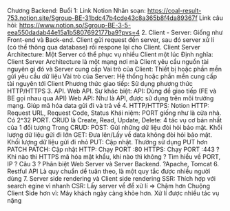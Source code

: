 Chương Backend:
Buổi 1:
  Link Notion Nhân soạn: https://coal-result-753.notion.site/Sgroup-BE-31bdc47b4cde43c8a365b8f4da89367f
  Link câu hỏi: https://www.notion.so/Sgroup-BE-3-5-eea550dadab44e15a1b5807692177ba9?pvs=4
  2.   Client - Server: Giống như Front-end và Back-end. Client gửi request đến server, sau đó server xử lí (có thể thông qua database) rồi respone lại cho Client.
       Client Server Architecture: Một Server có thể phục vụ nhiều Client một lúc
           Định nghĩa: Client Server Architecture là một mạng nơi mà Client yêu cầu nguồn tài nguyên gì đó và Server cung cấp
           Vai trò của Client: Thiết bị hoặc phần mền gửi yêu cầu dữ liệu
           Vài trò của Server: Hệ thống hoặc phần mền cung cấp tài nguyên tới Client
           Phương thức giao tiếp: Sử dụng phương thức HTTP/HTTPS
  3.   API. Web API. Sự khác biệt:
            API: Dùng để giao tiếp (FE và BE gọi nhau qua API)
            Web API: Như là API, được sử dụng trên môi trường mạng. Giúp mã hóa data gửi đi và trả về
  4.   HTTP/HTTPS: Notion
        HTTP: Request URL, Request Code, Status
        Khái niệm: PORT giống như là cửa nhà. Có 2^32 PORT. CRUD là Create, Read, Update, Delete: 4 tác vụ cơ bản nhất của 1 đối tượng
        Trong CRUD:
            POST: Gửi những dữ liệu đòi hỏi bảo mật. Khối lượng dữ liệu gửi đi lớn
            GET: Đưa lên/Lấy về data không đòi hỏi bảo mật. Khối lượng dữ liệu gửi đi nhỏ
            PUT: Cập nhật. Thường sử dụng PUT hơn PATCH
            PATCH: Cập nhật
        HTTP: Chạy PORT :80
        HTTPS: Chạy PORT :443
  ? Khi nào thì HTTPS mã hóa mật khẩu, khi nào thì không
  ? Tìm hiểu về PORT, IP
  ? Câu 3
  ? Phân biệt Web Server và Server Backend.
  ?Apache, Tomcat
  6. Restful API
      Là quy chuẩn dể tuân theo, là một quy tắc được nhiều người dùng
  7. Server side rendering và Client side rendering
      SSR:  Thích hợp với search egine vì nhanh
      CSR:  Lấy server về để xử lí => Chậm hơn
      Chuộng Client Side hơn vì: Máy khách ngày càng khỏe hơn. Xử lí được nhiều tác vụ nặng
      
